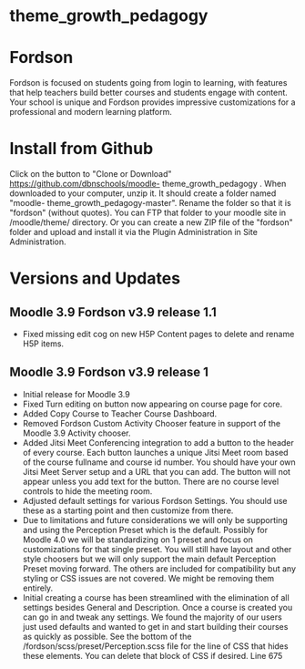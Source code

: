   theme_growth_pedagogy
===========

# Fordson

Fordson is focused on students going from login to learning, with features that help teachers build better courses and students engage with content. Your school is unique and Fordson provides impressive customizations for a professional and modern learning platform. 

# Install from Github
Click on the button to "Clone or Download" https://github.com/dbnschools/moodle-  theme_growth_pedagogy . When downloaded to your computer, unzip it. It should create a folder named "moodle-  theme_growth_pedagogy-master". Rename the folder so that it is "fordson" (without quotes). You can FTP that folder to your moodle site in /moodle/theme/ directory. Or you can create a new ZIP file of the "fordson" folder and upload and install it via the Plugin Administration in Site Administration.


# Versions and Updates

## Moodle 3.9 Fordson v3.9 release 1.1
* Fixed missing edit cog on new H5P Content pages to delete and rename H5P items.

## Moodle 3.9 Fordson v3.9 release 1
* Initial release for Moodle 3.9
* Fixed Turn editing on button now appearing on course page for core.
* Added Copy Course to Teacher Course Dashboard.
* Removed Fordson Custom Activity Chooser feature in support of the Moodle 3.9 Activity chooser.
* Added Jitsi Meet Conferencing integration to add a button to the header of every course.  Each button launches a unique Jitsi Meet room based of the course fullname and course id number.  You should have your own Jitsi Meet Server setup and a URL that you can add.  The button will not appear unless you add text for the button.  There are no course level controls to hide the meeting room.
* Adjusted default settings for various Fordson Settings.  You should use these as a starting point and then customize from there.  
* Due to limitations and future considerations we will only be supporting and using the Perception Preset which is the default.  Possibly for Moodle 4.0 we will be standardizing on 1 preset and focus on customizations for that single preset.  You will still have layout and other style choosers but we will only support the main default Perception Preset moving forward.  The others are included for compatibility but any styling or CSS issues are not covered.  We might be removing them entirely.  
* Initial creating a course has been streamlined with the elimination of all settings besides General and Description.  Once a course is created you can go in and tweak any settings.  We found the majority of our users just used defaults and wanted to get in and start building their courses as quickly as possible.  See the bottom of the /fordson/scss/preset/Perception.scss file for the line of CSS that hides these elements.  You can delete that block of CSS if desired.  Line 675